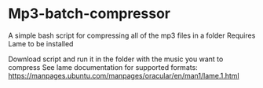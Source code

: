 # Mp3-batch-compressor
A simple bash script for compressing all of the mp3 files in a folder
Requires Lame to be installed

Download script and run it in the folder with the music you want to compress
See lame documentation for supported formats: https://manpages.ubuntu.com/manpages/oracular/en/man1/lame.1.html
